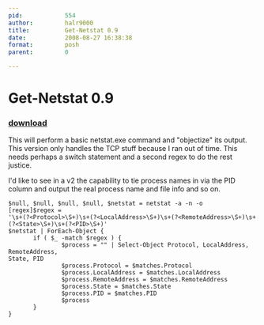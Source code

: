 ```yaml
---
pid:            554
author:         halr9000
title:          Get-Netstat 0.9
date:           2008-08-27 16:38:38
format:         posh
parent:         0

---
```


# Get-Netstat 0.9

### [download](Scripts\554.ps1)

This will perform a basic netstat.exe command and "objectize" its output.  This version only handles the TCP stuff because I ran out of time. This needs perhaps a switch statement and a second regex to do the rest justice.

I'd like to see in a v2 the capability to tie process names in via the PID column and output the real process name and file info and so on.

```posh
$null, $null, $null, $null, $netstat = netstat -a -n -o
[regex]$regex =
'\s+(?<Protocol>\S+)\s+(?<LocalAddress>\S+)\s+(?<RemoteAddress>\S+)\s+(?<State>\S+)\s+(?<PID>\S+)'
$netstat | ForEach-Object {
       if ( $_ -match $regex ) {
               $process = "" | Select-Object Protocol, LocalAddress, RemoteAddress,
State, PID
               $process.Protocol = $matches.Protocol
               $process.LocalAddress = $matches.LocalAddress
               $process.RemoteAddress = $matches.RemoteAddress
               $process.State = $matches.State
               $process.PID = $matches.PID
               $process
       }
}
```
